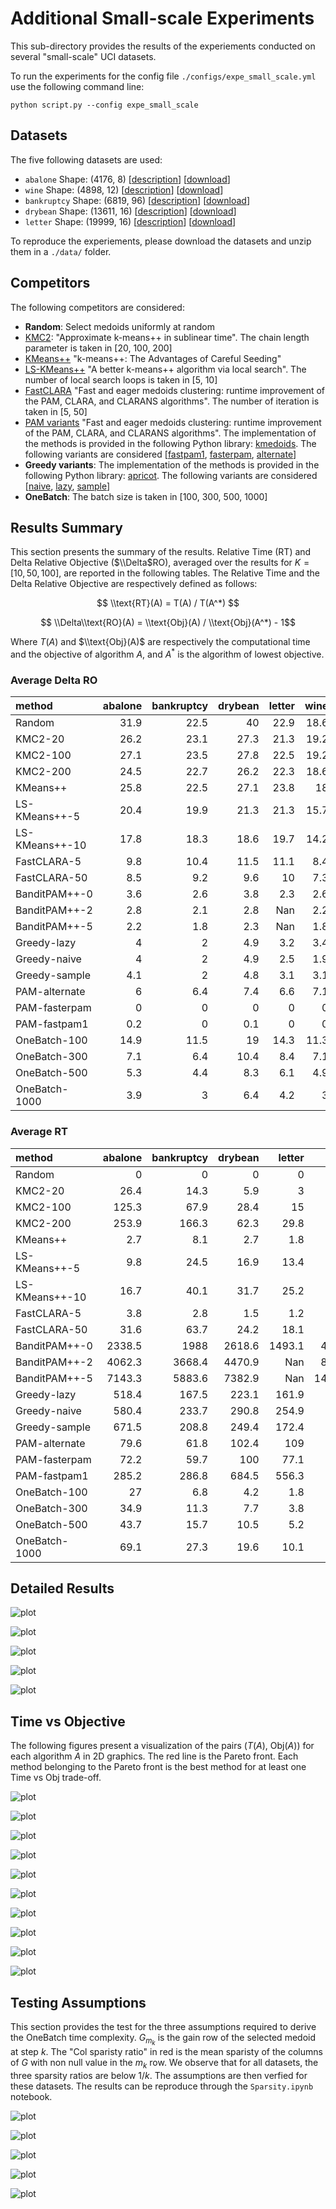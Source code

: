 # Additional Small-scale Experiments

This sub-directory provides the results of the experiements conducted on several "small-scale" UCI datasets.

To run the experiments for the config file `./configs/expe_small_scale.yml` use the following command line:
```
python script.py --config expe_small_scale
```

## Datasets

The five following datasets are used:
 - ``abalone`` Shape: (4176, 8) [[description](https://archive.ics.uci.edu/dataset/1/abalone)] [[download](https://archive.ics.uci.edu/static/public/1/abalone.zip)] 
 - ``wine`` Shape: (4898, 12) [[description](https://archive.ics.uci.edu/dataset/186/wine+quality)]  [[download](https://archive.ics.uci.edu/static/public/186/wine+quality.zip)]
 - ``bankruptcy`` Shape: (6819, 96) [[description](https://archive.ics.uci.edu/dataset/572/taiwanese+bankruptcy+prediction)] [[download](https://archive.ics.uci.edu/static/public/572/taiwanese+bankruptcy+prediction.zip)]
 - ``drybean`` Shape: (13611, 16) [[description](https://archive.ics.uci.edu/dataset/602/dry+bean+dataset)] [[download](https://archive.ics.uci.edu/static/public/602/dry+bean+dataset.zip)]
 - ``letter`` Shape: (19999, 16) [[description](https://archive.ics.uci.edu/dataset/59/letter+recognition)] [[download](https://archive.ics.uci.edu/static/public/59/letter+recognition.zip)]

To reproduce the experiements, please download the datasets and unzip them in a ``./data/`` folder.

## Competitors

The following competitors are considered:
 - **Random**: Select medoids uniformly at random
 - [KMC2](https://ojs.aaai.org/index.php/AAAI/article/view/10259/10118): "Approximate k-means++ in sublinear time". The chain length parameter is taken in [20, 100, 200]
 - [KMeans++](https://theory.stanford.edu/~sergei/papers/kMeansPP-soda.pdf) "k-means++: The Advantages of Careful Seeding"
 - [LS-KMeans++](https://proceedings.mlr.press/v97/lattanzi19a/lattanzi19a.pdf) "A better k-means++ algorithm via local search". The number of local search loops is taken in [5, 10]
 - [FastCLARA](https://www.sciencedirect.com/science/article/pii/S0306437921000557) "Fast and eager medoids clustering: runtime improvement of the PAM, CLARA, and CLARANS algorithms". The number of iteration is taken in [5, 50]
 - [PAM variants](https://www.sciencedirect.com/science/article/pii/S0306437921000557) "Fast and eager medoids clustering: runtime improvement of the PAM, CLARA, and CLARANS algorithms". The implementation of the methods is provided in the following Python library: [kmedoids](https://github.com/kno10/python-kmedoids). The following variants are considered [[fastpam1](https://python-kmedoids.readthedocs.io/en/latest/#fastpam1), [fasterpam](https://python-kmedoids.readthedocs.io/en/latest/#fasterpam), [alternate](https://python-kmedoids.readthedocs.io/en/latest/#alternating-k-medoids-k-means-style)]
 - **Greedy variants**: The implementation of the methods is provided in the following Python library: [apricot](https://github.com/jmschrei/apricot). The following variants are considered [[naive](https://apricot-select.readthedocs.io/en/latest/optimizers/naive.html), [lazy](https://apricot-select.readthedocs.io/en/latest/optimizers/lazy.html), [sample](https://apricot-select.readthedocs.io/en/latest/optimizers/sample.html)]
 - **OneBatch**: The batch size is taken in [100, 300, 500, 1000]

## Results Summary

This section presents the summary of the results. Relative Time (RT) and Delta Relative Objective ($\\Delta$RO), averaged over the results for $K = [10, 50, 100]$, are reported in the following tables. The Relative Time and the Delta Relative Objective are respectively defined as follows:

$$ \\text{RT}(A) = T(A) / T(A^*) $$

$$ \\Delta\\text{RO}(A) = \\text{Obj}(A) / \\text{Obj}(A^*) - 1$$

Where $T(A)$ and $\\text{Obj}(A)$ are respectively the computational time and the objective of algorithm $A$, and $A^*$ is the algorithm of lowest objective.

### Average Delta RO
| method         |   abalone |   bankruptcy |   drybean |   letter |   wine |
|:---------------|----------:|-------------:|----------:|---------:|-------:|
| Random         |      31.9 |         22.5 |      40   |     22.9 |   18.6 |
| KMC2-20        |      26.2 |         23.1 |      27.3 |     21.3 |   19.2 |
| KMC2-100       |      27.1 |         23.5 |      27.8 |     22.5 |   19.2 |
| KMC2-200       |      24.5 |         22.7 |      26.2 |     22.3 |   18.6 |
| KMeans++       |      25.8 |         22.5 |      27.1 |     23.8 |   18   |
| LS-KMeans++-5  |      20.4 |         19.9 |      21.3 |     21.3 |   15.7 |
| LS-KMeans++-10 |      17.8 |         18.3 |      18.6 |     19.7 |   14.2 |
| FastCLARA-5    |       9.8 |         10.4 |      11.5 |     11.1 |    8.4 |
| FastCLARA-50   |       8.5 |          9.2 |       9.6 |     10   |    7.3 |
| BanditPAM++-0  |       3.6 |          2.6 |       3.8 |      2.3 |    2.6 |
| BanditPAM++-2  |       2.8 |          2.1 |       2.8 |    Nan   |    2.2 |
| BanditPAM++-5  |       2.2 |          1.8 |       2.3 |    Nan   |    1.8 |
| Greedy-lazy    |       4   |          2   |       4.9 |      3.2 |    3.4 |
| Greedy-naive   |       4   |          2   |       4.9 |      2.5 |    1.9 |
| Greedy-sample  |       4.1 |          2   |       4.8 |      3.1 |    3.1 |
| PAM-alternate  |       6   |          6.4 |       7.4 |      6.6 |    7.1 |
| PAM-fasterpam  |       0   |          0   |       0   |      0   |    0   |
| PAM-fastpam1   |       0.2 |          0   |       0.1 |      0   |    0   |
| OneBatch-100   |      14.9 |         11.5 |      19   |     14.3 |   11.3 |
| OneBatch-300   |       7.1 |          6.4 |      10.4 |      8.4 |    7.1 |
| OneBatch-500   |       5.3 |          4.4 |       8.3 |      6.1 |    4.9 |
| OneBatch-1000  |       3.9 |          3   |       6.4 |      4.2 |    3   |

### Average RT
| method         |   abalone |   bankruptcy |   drybean |   letter |    wine |
|:---------------|----------:|-------------:|----------:|---------:|--------:|
| Random         |       0   |          0   |       0   |      0   |     0   |
| KMC2-20        |      26.4 |         14.3 |       5.9 |      3   |    42   |
| KMC2-100       |     125.3 |         67.9 |      28.4 |     15   |   200.9 |
| KMC2-200       |     253.9 |        166.3 |      62.3 |     29.8 |   472.6 |
| KMeans++       |       2.7 |          8.1 |       2.7 |      1.8 |     9.2 |
| LS-KMeans++-5  |       9.8 |         24.5 |      16.9 |     13.4 |    37   |
| LS-KMeans++-10 |      16.7 |         40.1 |      31.7 |     25.2 |    64.6 |
| FastCLARA-5    |       3.8 |          2.8 |       1.5 |      1.2 |     5.5 |
| FastCLARA-50   |      31.6 |         63.7 |      24.2 |     18.1 |    73.3 |
| BanditPAM++-0  |    2338.5 |       1988   |    2618.6 |   1493.1 |  4331.7 |
| BanditPAM++-2  |    4062.3 |       3668.4 |    4470.9 |    Nan   |  8777.9 |
| BanditPAM++-5  |    7143.3 |       5883.6 |    7382.9 |    Nan   | 14487.7 |
| Greedy-lazy    |     518.4 |        167.5 |     223.1 |    161.9 |   597.8 |
| Greedy-naive   |     580.4 |        233.7 |     290.8 |    254.9 |   635.4 |
| Greedy-sample  |     671.5 |        208.8 |     249.4 |    172.4 |   679.4 |
| PAM-alternate  |      79.6 |         61.8 |     102.4 |    109   |   136.6 |
| PAM-fasterpam  |      72.2 |         59.7 |     100   |     77.1 |   100   |
| PAM-fastpam1   |     285.2 |        286.8 |     684.5 |    556.3 |   442   |
| OneBatch-100   |      27   |          6.8 |       4.2 |      1.8 |    25.1 |
| OneBatch-300   |      34.9 |         11.3 |       7.7 |      3.8 |    32.9 |
| OneBatch-500   |      43.7 |         15.7 |      10.5 |      5.2 |    42   |
| OneBatch-1000  |      69.1 |         27.3 |      19.6 |     10.1 |    66.3 |

## Detailed Results

![plot](/figures/abalone_rt_ro.png)

![plot](/figures/wine_rt_ro.png)

![plot](/figures/bankruptcy_rt_ro.png)

![plot](/figures/drybean_rt_ro.png)

![plot](/figures/letter_rt_ro.png)

## Time vs Objective

The following figures present a visualization of the pairs ($T(A)$, Obj($A$)) for each algorithm $A$ in 2D graphics. The red line is the Pareto front. Each method belonging to the Pareto front is the best method for at least one Time vs Obj trade-off.

![plot](/figures/abalone_10_time_vs_obj.png) 

![plot](/figures/abalone_100_time_vs_obj.png)

![plot](/figures/wine_10_time_vs_obj.png) 

![plot](/figures/wine_100_time_vs_obj.png)

![plot](/figures/bankruptcy_10_time_vs_obj.png) 

![plot](/figures/bankruptcy_100_time_vs_obj.png)

![plot](/figures/drybean_10_time_vs_obj.png) 

![plot](/figures/drybean_100_time_vs_obj.png)

![plot](/figures/letter_10_time_vs_obj.png) 

![plot](/figures/letter_100_time_vs_obj.png)


## Testing Assumptions

This section provides the test for the three assumptions required to derive the OneBatch time complexity. $G_{m_k}$ is the gain row of the selected medoid at step $k$. The "Col sparisty ratio" in red is the mean sparisty of the columns of $G$ with non null value in the $m_k$ row. We observe that for all datasets, the three sparsity ratios are below $1/k$. The assumptions are then verfied for these datasets. The results can be reproduce through the ``Sparsity.ipynb`` notebook.

![plot](/figures/sparsity_abalone.png) 

![plot](/figures/sparsity_wine.png) 

![plot](/figures/sparsity_bankruptcy.png) 

![plot](/figures/sparsity_drybean.png) 

![plot](/figures/sparsity_letter.png) 
